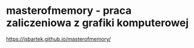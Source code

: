 # masterofmemory - praca zaliczeniowa z grafiki komputerowej 
https://jsbartek.github.io/masterofmemory/
